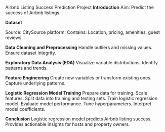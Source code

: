 Airbnb Listing Success Prediction Project
**Introduction**
Aim: Predict the success of Airbnb listings.

**Dataset**

Source: CitySource platform.
Contains: Location, pricing, amenities, guest reviews.

**Data Cleaning and Preprocessing**
Handle outliers and missing values.
Ensure dataset integrity.

**Exploratory Data Analysis (EDA)**
Visualize variable distributions.
Identify patterns and trends.

**Feature Engineering**
Create new variables or transform existing ones.
Capture underlying patterns.

**Logistic Regression Model Training**
Prepare data for training.
Scale features.
Split data into training and testing sets.
Train logistic regression model.
Evaluate model performance.
Tune hyperparameters.
Interpret model coefficients.

**Conclusion**
Logistic regression model predicts Airbnb listing success.
Provides actionable insights for hosts and property owners.

